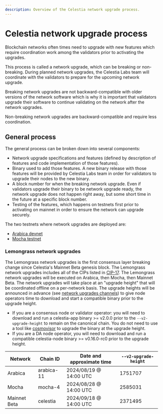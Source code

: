 ```yaml
---
description: Overview of the Celestia network upgrade process.
---
```


# Celestia network upgrade process

Blockchain networks often times need to upgrade with new features
which require coordination work among the validators prior to activating
the upgrades.

This process is called a network upgrade, which can be breaking or non-breaking.
During planned network upgrades, the Celestia Labs team will coordinate
with the validators to prepare for the upcoming network upgrade.

Breaking network upgrades are not backward-compatible with older versions of the network
software which is why it is important that validators upgrade their software
to continue validating on the network after the network upgrades.

Non-breaking network upgrades are backward-compatible and require less coordination.

## General process

The general process can be broken down into several components:

- Network upgrade specifications and features (defined by description of features
  and code implementation of those features).
- Binary used to add those features. A new binary release with those features
  will be provided by Celestia Labs team in order for validators to upgrade
  their nodes to the new binary.
- A block number for when the breaking network upgrade. Even if validators upgrade
  their binary to be network upgrade ready, the network upgrade does not happen right
  away, but some short time in the future at a specific block number.
- Testing of the features, which happens on testnets first prior to activating on
  mainnet in order to ensure the network can upgrade securely.

The two testnets where network upgrades are deployed are:

- [Arabica devnet](./arabica-devnet.md)
- [Mocha testnet](./mocha-testnet.md)

### Lemongrass network upgrades

The Lemongrass network upgrades is the first consensus layer breaking change since Celestia's Mainnet Beta genesis block. The Lemongrass network upgrades includes all of the CIPs listed in [CIP-17](https://github.com/celestiaorg/CIPs/blob/main/cips/cip-17.md). The Lemongrass network upgrades will be executed on Arabica, then Mocha, then Mainnet Beta. The network upgrades will take place at an "upgrade height" that will be coordinated offline on a per-network basis. The upgrade heights will be announced in advance (see [network upgrades channels](./participate#network-upgrades)) to give node operators time to download and start a compatible binary prior to the upgrade height.

- If you are a consensus node or validator operator: you will need to download and run a celestia-app binary >= v2.0.0 prior to the `--v2-upgrade-height` to remain on the canonical chain. You do not need to use a tool like [cosmovisor](https://docs.cosmos.network/main/build/tooling/cosmovisor) to upgrade the binary at the upgrade height.
- If you are a DA node operator, you will need to download and run a compatible celestia-node binary >= v0.16.0-rc0 prior to the upgrade height.

Network      | Chain ID   | Date and approximate time                | `--v2-upgrade-height`
-------------|------------|------------------------------------------|----------------------
Arabica      | arabica-11 | 2024/08/19 @ 14:00 UTC                   | 1751707
Mocha        | mocha-4    | 2024/08/28 @ 14:00 UTC                   | 2585031
Mainnet Beta | celestia   | 2024/09/18 @ 14:00 UTC                   | 2371495

